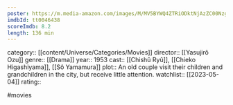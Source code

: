 ```yaml
---
poster: https://m.media-amazon.com/images/M/MV5BYWQ4ZTRiODktNjAzZC00Nzg1LTk1YWQtNDFmNDI0NmZiNGIwXkEyXkFqcGdeQXVyNzkwMjQ5NzM@._V1_SX300.jpg
imdbId: tt0046438
scoreImdb: 8.2
length: 136 min
---
```


category:: [[content/Universe/Categories/Movies]]
director:: [[Yasujirô Ozu]]
genre:: [[Drama]]
year:: 1953
cast:: [[Chishû Ryû]], [[Chieko Higashiyama]], [[Sô Yamamura]]
plot:: An old couple visit their children and grandchildren in the city, but receive little attention.
watchlist:: [[2023-05-04]]
rating::

#movies 

